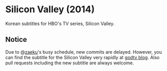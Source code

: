 Silicon Valley (2014)
=====================

Korean subtitles for HBO's TV series, Silicon Valley.


## Notice

Due to @[zaeku][]'s busy schedule, new commits are delayed. However, you can find the subtitle for the Silicon Valley very rapidly at [godtv blog][]. Also pull requests including the new subtitle are always welcome. 

[zaeku]: https://github.com/zaeku
[godtv blog]: http://godtv.tistory.com/2

